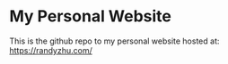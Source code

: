 # My Personal Website
This is the github repo to my personal website hosted at: https://randyzhu.com/
